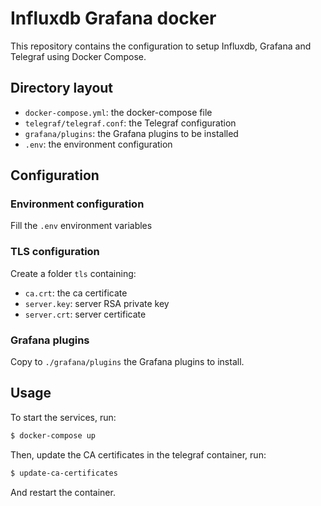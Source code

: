 # Influxdb Grafana docker

This repository contains the configuration to setup Influxdb, Grafana and Telegraf using Docker Compose.

## Directory layout

* `docker-compose.yml`: the docker-compose file
* `telegraf/telegraf.conf`: the Telegraf configuration
* `grafana/plugins`: the Grafana plugins to be installed
* `.env`: the environment configuration

## Configuration

### Environment configuration

Fill the `.env` environment variables

### TLS configuration

Create a folder `tls` containing:
* `ca.crt`: the ca certificate
* `server.key`: server RSA private key 
* `server.crt`: server certificate

### Grafana plugins

Copy to `./grafana/plugins` the Grafana plugins to install.

## Usage

To start the services, run:
```bash
$ docker-compose up
```

Then, update the CA certificates in the telegraf container, run:

```bash
$ update-ca-certificates
```
And restart the container.

